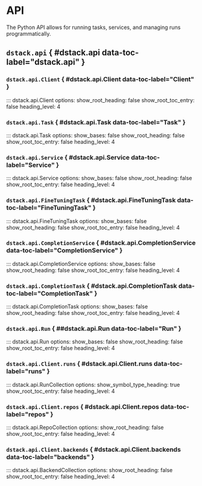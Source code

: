 # API

The Python API allows for running tasks, services, and managing runs programmatically.

## `dstack.api` { #dstack.api data-toc-label="dstack.api" }

### `dstack.api.Client` { #dstack.api.Client data-toc-label="Client" }

::: dstack.api.Client
    options:
      show_root_heading: false
      show_root_toc_entry: false
      heading_level: 4

### `dstack.api.Task` { #dstack.api.Task data-toc-label="Task" }

::: dstack.api.Task
    options:
      show_bases: false
      show_root_heading: false
      show_root_toc_entry: false
      heading_level: 4

### `dstack.api.Service`  { #dstack.api.Service data-toc-label="Service" }

::: dstack.api.Service
    options:
      show_bases: false
      show_root_heading: false
      show_root_toc_entry: false
      heading_level: 4

### `dstack.api.FineTuningTask` { #dstack.api.FineTuningTask data-toc-label="FineTuningTask" }

::: dstack.api.FineTuningTask
    options:
      show_bases: false
      show_root_heading: false
      show_root_toc_entry: false
      heading_level: 4

### `dstack.api.CompletionService` { #dstack.api.CompletionService data-toc-label="CompletionService" }

::: dstack.api.CompletionService
    options:
      show_bases: false
      show_root_heading: false
      show_root_toc_entry: false
      heading_level: 4

### `dstack.api.CompletionTask` { #dstack.api.CompletionTask data-toc-label="CompletionTask" }

::: dstack.api.CompletionTask
    options:
      show_bases: false
      show_root_heading: false
      show_root_toc_entry: false
      heading_level: 4

### `dstack.api.Run` { ##dstack.api.Run data-toc-label="Run" }

::: dstack.api.Run
    options:
      show_bases: false
      show_root_heading: false
      show_root_toc_entry: false
      heading_level: 4

### `dstack.api.Client.runs` { #dstack.api.Client.runs data-toc-label="runs" }

::: dstack.api.RunCollection
    options:
      show_symbol_type_heading: true
      show_root_toc_entry: false
      heading_level: 4

### `dstack.api.Client.repos` { #dstack.api.Client.repos data-toc-label="repos" }

::: dstack.api.RepoCollection
    options:
      show_root_heading: false
      show_root_toc_entry: false
      heading_level: 4

### `dstack.api.Client.backends` { #dstack.api.Client.backends data-toc-label="backends" }

::: dstack.api.BackendCollection
    options:
      show_root_heading: false
      show_root_toc_entry: false
      heading_level: 4

<style>
.doc-heading .highlight {
    /* TODO pick color */
    --md-code-hl-name-color: var(--md-typeset-color);
    --md-code-hl-constant-color: var(--md-typeset-color);
}
</style>
